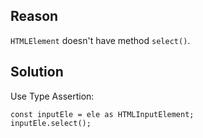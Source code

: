 ## Reason

`HTMLElement` doesn't have method `select()`.

## Solution

Use Type Assertion:

```
const inputEle = ele as HTMLInputElement;
inputEle.select();
```